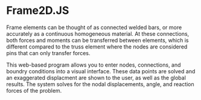 # Frame2D.JS

Frame elements can be thought of as connected welded bars, or more accurately as a continuous homogeneous material. At these connections, both forces and moments can be transferred between elements, which is different compared to the truss element where the nodes are considered pins that can only transfer forces.

This web-based program allows you to enter nodes, connections, and boundry conditions into a visual interface. These data points are solved and an exaggerated displacment are shown to the user, as well as the global results. The system solves for the nodal displacements, angle, and reaction forces of the problem.
